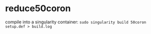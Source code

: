 # reduce50coron

compile into a singularity container: 
`sudo singularity build 50coron setup.def > build.log`
